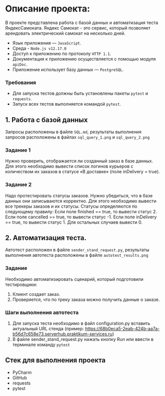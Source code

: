 # Описание проекта:
В проекте представлена работа с базой данных и автоматизация 
теста ЯндексСамоката. Яндекс Самокат - это сервис, который позволяет арендовать электрический самокат на несколько дней.

- Язык приложения — `JavaScript`.
- Среда - `Node.js v12.17.0`
- Доступ к приложению по протоколу `HTTP 1.1`.
- Документация к приложению осуществляется с помощью модуля `apiDoc`.
- Приложение использует базу данных — `PostgreSQL`.

### Требования

- Для запуска тестов должны быть установлены пакеты `pytest` и `requests`.
- Запуск всех тестов выполняется командой `pytest`.

## 1. Работа с базой данных
Запросы расположены в файле `SQL.md`, результаты выполнения запросов расположены 
в файлах `sql_query_1.png` и `sql_query_2.png`

### Задание 1
Нужно проверить, отображается ли созданный заказ в базе данных.
Для этого необходимо вывести список логинов курьеров с количеством их заказов в статусе «В доставке» (поле inDelivery = true). 

### Задание 2

Надо протестировать статусы заказов. Нужно убедиться, что в базе данных они записываются корректно.
Для этого необходимо вывести все трекеры заказов и их статусы. 
Статусы определяются по следующему правилу:
Если поле finished == true, то вывести статус 2.
Если поле canсelled == true, то вывести статус -1.
Если поле inDelivery == true, то вывести статус 1.
Для остальных случаев вывести 0.

## 2. Автоматизация теста.
Автотест расположен в файле `sender_stand_request.py`, результаты выполнения автотеста расположены 
в файле `autotest_results.png`
### Задание
Необходимо автоматизировать сценарий, который подготовили тестировщики:
1. Клиент создает заказ.  
2. Проверяется, что по треку заказа можно получить данные о заказе.

### Шаги выполнения автотеста

1. Для запуска теста необходимо в файл configuration.py вставить актуальный URL стенда (пример: 
https://68b0eca5-2eab-424b-aa7a-b56d7c658e73.serverhub.praktikum-services.ru)
2. В файле sender_stand_request.py нажать кнопку Run или ввести в терминале команду `pytest`

## Стек для выполнения проекта
* PyCharm
* GitHub
* requests
* pytest